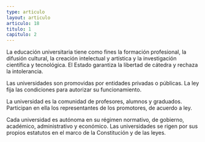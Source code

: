 ```yaml
---
type: articulo
layout: articulo
articulo: 18
titulo: 1
capitulo: 2
---
```

La educación universitaria tiene como fines la formación profesional, la difusión cultural, la creación intelectual y artística y la investigación científica y tecnológica. El Estado garantiza la libertad de cátedra y rechaza la intolerancia.

Las universidades son promovidas por entidades privadas o públicas. La ley fija las condiciones para autorizar su funcionamiento.

La universidad es la comunidad de profesores, alumnos y graduados. Participan en ella los representantes de los promotores, de acuerdo a ley.

Cada universidad es autónoma en su régimen normativo, de gobierno, académico, administrativo y económico. Las universidades se rigen por sus propios estatutos en el marco de la Constitución y de las leyes.